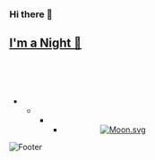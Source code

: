 ### Hi there 👋
<!-- ![Top Langs](https://github-readme-stats.vercel.app/api/top-langs/?username=little7279&theme=gruvbox) -->
<!-- ![](https://www.codewars.com/users/little7279/badges/small)
[![Solved.ac
프로필](http://mazassumnida.wtf/api/mini/generate_badge?boj=little7279)](https://solved.ac/little7279)
-->
<!--
**little7279/little7279** is a ✨ _special_ ✨ repository because its `README.md` (this file) appears on your GitHub profile.

Here are some ideas to get you started:

- 🔭 I’m currently working on ...
- 🌱 I’m currently learning ...
- 👯 I’m looking to collaborate on ...
- 🤔 I’m looking for help with ...
- 💬 Ask me about ...
- 📫 How to reach me: ...
- 😄 Pronouns: ...
- ⚡ Fun fact: ...
-->

## [I'm a Night 🦉](https://gist.github.com/e47fc130be314ba59063287e9ef08421)
<br><br><br>
  - - + * &nbsp;&nbsp;&nbsp;&nbsp;&nbsp;&nbsp;&nbsp;&nbsp;&nbsp;&nbsp;&nbsp;&nbsp;&nbsp;&nbsp;&nbsp;&nbsp; [![Moon.svg](https://moon-svg.minung.dev/moon.svg?size=100&theme=ray)](https://moon-svg.minung.dev)
<!--[![Top Langs](https://github-readme-stats.vercel.app/api/top-langs/?username=little7279)](https://github.com/little7279)-->
<!--![](https://img.shields.io/badge/Spotify-FAFAFA?style=flat&logo=spotify&logoColor=white")-->
![Footer](https://capsule-render.vercel.app/api?type=waving&color=afb42b&height=200&section=footer)


